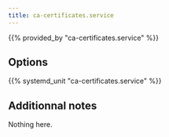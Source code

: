```yaml
---
title: ca-certificates.service
---
```


{{% provided_by "ca-certificates.service" %}}

## Options

{{% systemd_unit "ca-certificates.service" %}}

## Additionnal notes

Nothing here.